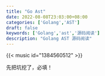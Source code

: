 ```yaml
---
title: "Go Ast"
date: 2022-08-08T23:03:00+08:00
categories: ['Golang','AST']
draft: false
keywords: ['Golang','ast','源码阅读']
description: "Golang AST 源码阅读"
---
```


{{< music id="1384560512" >}}

先把坑挖了，必填！